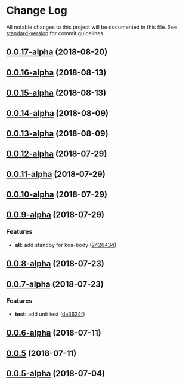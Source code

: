 # Change Log

All notable changes to this project will be documented in this file. See [standard-version](https://github.com/conventional-changelog/standard-version) for commit guidelines.

<a name="0.0.17-alpha"></a>
## [0.0.17-alpha](https://github.com/TencentCloud/scf-node-debug/compare/v0.0.16-alpha...v0.0.17-alpha) (2018-08-20)



<a name="0.0.16-alpha"></a>
## [0.0.16-alpha](https://github.com/TencentCloud/scf-node-debug/compare/v0.0.15-alpha...v0.0.16-alpha) (2018-08-13)



<a name="0.0.15-alpha"></a>
## [0.0.15-alpha](https://github.com/TencentCloud/scf-node-debug/compare/v0.0.14-alpha...v0.0.15-alpha) (2018-08-13)



<a name="0.0.14-alpha"></a>
## [0.0.14-alpha](https://github.com/TencentCloud/scf-node-debug/compare/v0.0.13-alpha...v0.0.14-alpha) (2018-08-09)



<a name="0.0.13-alpha"></a>
## [0.0.13-alpha](https://github.com/TencentCloud/scf-node-debug/compare/v0.0.12-alpha...v0.0.13-alpha) (2018-08-09)



<a name="0.0.12-alpha"></a>
## [0.0.12-alpha](https://github.com/TencentCloud/scf-node-debug/compare/v0.0.11-alpha...v0.0.12-alpha) (2018-07-29)



<a name="0.0.11-alpha"></a>
## [0.0.11-alpha](https://github.com/TencentCloud/scf-node-debug/compare/v0.0.10-alpha...v0.0.11-alpha) (2018-07-29)



<a name="0.0.10-alpha"></a>
## [0.0.10-alpha](https://github.com/TencentCloud/scf-node-debug/compare/v0.0.9-alpha...v0.0.10-alpha) (2018-07-29)



<a name="0.0.9-alpha"></a>
## [0.0.9-alpha](https://github.com/TencentCloud/scf-node-debug/compare/v0.0.8-alpha...v0.0.9-alpha) (2018-07-29)


### Features

* **all:** add standby for koa-body ([2426434](https://github.com/TencentCloud/scf-node-debug/commit/2426434))



<a name="0.0.8-alpha"></a>
## [0.0.8-alpha](https://github.com/TencentCloud/scf-node-debug/compare/v0.0.7-alpha...v0.0.8-alpha) (2018-07-23)



<a name="0.0.7-alpha"></a>
## [0.0.7-alpha](https://github.com/TencentCloud/scf-node-debug/compare/v0.0.6-alpha...v0.0.7-alpha) (2018-07-23)


### Features

* **test:** add unit test ([da3624f](https://github.com/TencentCloud/scf-node-debug/commit/da3624f))



<a name="0.0.6-alpha"></a>
## [0.0.6-alpha](https://github.com/TencentCloud/scf-node-debug/compare/v0.0.5...v0.0.6-alpha) (2018-07-11)



<a name="0.0.5"></a>
## [0.0.5](https://github.com/TencentCloud/scf-node-debug/compare/v0.0.5-alpha...v0.0.5) (2018-07-11)



<a name="0.0.5-alpha"></a>
## [0.0.5-alpha](https://github.com/TencentCloud/scf-node-debug/compare/v0.0.4-alpha...v0.0.5-alpha) (2018-07-04)
